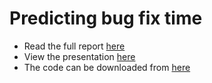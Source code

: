 # Predicting bug fix time

- Read the full report [here](report2.pdf)
- View the presentation [here](ppt.pdf)
- The code can be downloaded from [here](https://drive.google.com/file/d/1WaxgT11PNF8sfD83kdaiNQFeLlZTTjP3/view?usp=sharing)
